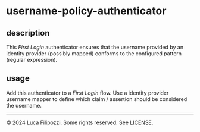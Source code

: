 # username-policy-authenticator

## description

This _First Login_ authenticator ensures that the username provided by
an identity provider (possibly mapped) conforms to the configured
pattern (regular expression).

## usage

Add this authenticator to a _First Login_ flow. Use a identity provider
username mapper to define which claim / assertion should be considered
the username.

---
© 2024 Luca Filipozzi. Some rights reserved. See [LICENSE][license].

[license]: https://github.com/LucaFilipozzi/keycloak-extensions/blob/main/LICENSE.md
